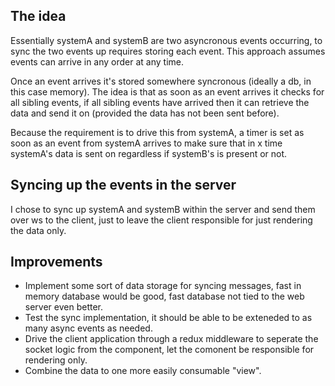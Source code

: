 ## The idea

Essentially systemA and systemB are two asyncronous events occurring, to sync the two events up requires storing each event. This approach assumes
events can arrive in any order at any time.

Once an event arrives it's stored somewhere syncronous (ideally a db, in this case memory). The idea is that as soon as an event arrives it checks
for all sibling events, if all sibling events have arrived then it can retrieve the data and send it on (provided the data has not been sent before).

Because the requirement is to drive this from systemA, a timer is set as soon as an event from systemA arrives to make sure that in x time systemA's data
is sent on regardless if systemB's is present or not.

## Syncing up the events in the server

I chose to sync up systemA and systemB within the server and send them over ws to the client, just to leave the client responsible for just rendering the
data only.

## Improvements

- Implement some sort of data storage for syncing messages, fast in memory database would be good, fast database not tied to the web server even better.
- Test the sync implementation, it should be able to be exteneded to as many async events as needed.
- Drive the client application through a redux middleware to seperate the socket logic from the component, let the comonent be responsible for rendering only.
- Combine the data to one more easily consumable "view".
